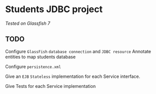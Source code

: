 Students JDBC project
======================
*Tested on Glassfish 7*

TODO
---------
Configure `GlassFish` `database connection` and `JDBC resource`
Annotate entities to map students database

Configure `persistence.xml`

Give an `EJB` `Stateless` implementation for each Service interface.

Give Tests for each Service implementation